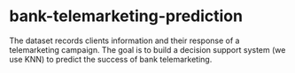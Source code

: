 # bank-telemarketing-prediction

The dataset records clients information and their response of a telemarketing campaign. The goal is to build a decision support system (we use KNN) to predict the success of bank telemarketing.

